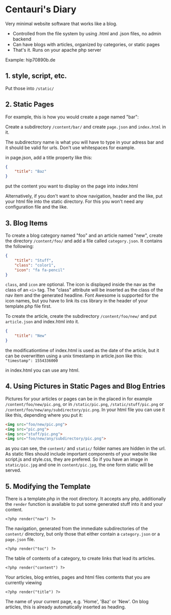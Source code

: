 # Centauri's Diary

Very minimal website software that works like a blog.
- Controlled from the file system by using .html and .json files, no admin backend
- Can have blogs with articles, organized by categories, or static pages
- That's it. Runs on your apache php server

Example: hip70890b.de

## 1. style, script, etc.

Put those into `/static/`

## 2. Static Pages

For example, this is how you would create a page named "bar":

Create a subdirectory `/content/bar/` and create `page.json` and `index.html` in it.

The subdirectory name is what you will have to type in your adress bar and it should be valid for urls.
Don't use whitespaces for example.

in page.json, add a title property like this:

```json
{
    "title": "Baz"
}
```

put the content you want to display on the page into index.html

Alternatively, if you don't want to show navigation, header and the like, put your html file into the
static directory. For this you won't need any configuration file and the like.

## 3. Blog Items

To create a blog category named "foo" and an article named "new", create the directory
`/content/foo/` and add a file called `category.json`. It contains the following:

```json
{
    "title": "Stuff",
    "class": "color1",
    "icon": "fa fa-pencil"
}
```

`class`, and `icon` are optional. The icon is displayed inside the nav as the class of an `<i>` tag.
The "class" attribute will be inserted as the class of the nav item and the generated headline.
Font Awesome is supported for the icon names, but you have to link its css library in the header of
your template.php file first.

To create the article, create the subdirectory `/content/foo/new/` and put `article.json` and
index.html into it.

```json
{
    "title": "New"
}
```

the modificationtime of index.html is used as the date of the article, but it can be overwritten
using a unix timestamp in article.json like this: `"timestamp": 1554336000`

in index.html you can use any html.

## 4. Using Pictures in Static Pages and Blog Entries

Pictures for your articles or pages can be in the placed in for example `/content/foo/new/pic.png`, or in
`/static/pic.png`, `/static/stuff/pic.png` or `/content/foo/new/any/subdirectory/pic.png`. In your html
file you can use it like this, depending where you put it:

```html
<img src="foo/new/pic.png">
<img src="pic.png">
<img src="stuff/pic.png">
<img src="foo/new/any/subdirectory/pic.png">
```

as you can see, the `content/` and `static/` folder names are hidden in the url. As static files should
include important components of your website like script.js and style.css, they are prefered. So if you have
an image in `static/pic.jpg` and one in `content/pic.jpg`, the one form static will be served.

## 5. Modifying the Template

There is a template.php in the root directory. It accepts any php, additionally the `render` function
is available to put some generated stuff into it and your content.

`<?php render("nav") ?>`

The navigation, generated from the immediate subdirectories of the `content/` directory, but only those that
either contain a `category.json` or a `page.json` file.

`<?php render("toc") ?>`

The table of contents of a category, to create links that lead its articles.

`<?php render("content") ?>`

Your articles, blog entries, pages and html files contents that you are currently viewing

`<?php render("title") ?>`

The name of your current page, e.g. 'Home', 'Baz' or 'New'. On blog articles, this is already automatically
inserted as heading.
